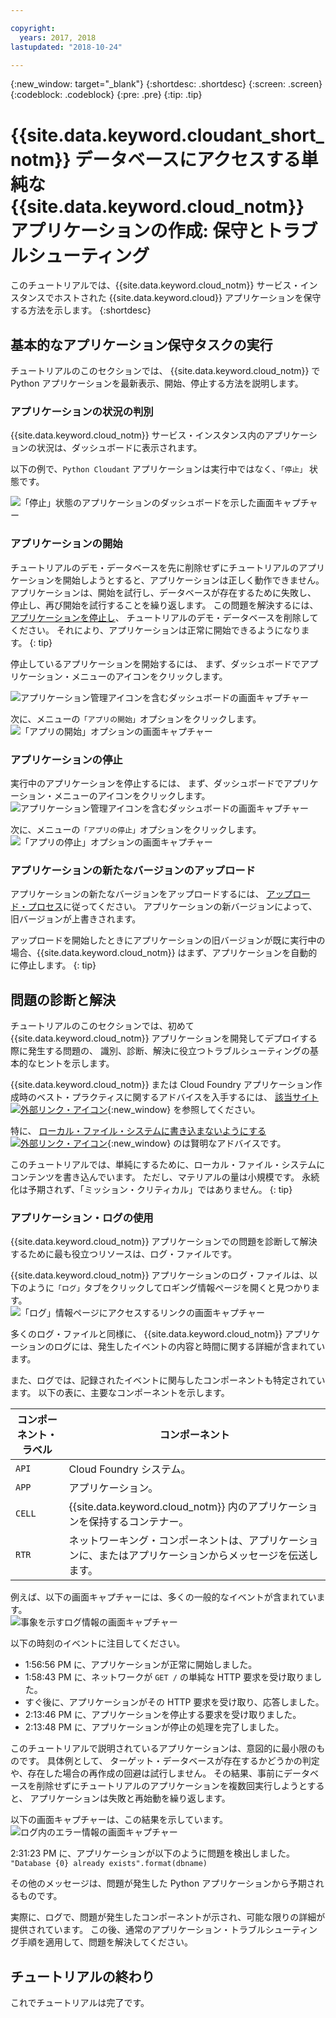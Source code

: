 ```yaml
---

copyright:
  years: 2017, 2018
lastupdated: "2018-10-24"

---
```


{:new_window: target="_blank"}
{:shortdesc: .shortdesc}
{:screen: .screen}
{:codeblock: .codeblock}
{:pre: .pre}
{:tip: .tip}

<!-- Acrolinx: 2017-01-11 -->

# {{site.data.keyword.cloudant_short_notm}} データベースにアクセスする単純な {{site.data.keyword.cloud_notm}} アプリケーションの作成: 保守とトラブルシューティング

このチュートリアルでは、{{site.data.keyword.cloud_notm}} サービス・インスタンスでホストされた
{{site.data.keyword.cloud}} アプリケーションを保守する方法を示します。
{:shortdesc}

<div id="maintenance"></div>

## 基本的なアプリケーション保守タスクの実行

チュートリアルのこのセクションでは、
{{site.data.keyword.cloud_notm}} で Python アプリケーションを最新表示、開始、停止する方法を説明します。

### アプリケーションの状況の判別

{{site.data.keyword.cloud_notm}} サービス・インスタンス内のアプリケーションの状況は、ダッシュボードに表示されます。

以下の例で、`Python Cloudant` アプリケーションは実行中ではなく、`「停止」` 状態です。

![「停止」状態のアプリケーションのダッシュボードを示した画面キャプチャー](images/img0037.png)

### アプリケーションの開始

チュートリアルのデモ・データベースを先に削除せずにチュートリアルのアプリケーションを開始しようとすると、アプリケーションは正しく動作できません。 アプリケーションは、開始を試行し、データベースが存在するために失敗し、
    停止し、再び開始を試行することを繰り返します。 この問題を解決するには、
    [アプリケーションを停止し](#stopping-your-application)、
    チュートリアルのデモ・データベースを削除してください。 それにより、アプリケーションは正常に開始できるようになります。
{: tip}
    
停止しているアプリケーションを開始するには、
まず、ダッシュボードでアプリケーション・メニューのアイコンをクリックします。

![アプリケーション管理アイコンを含むダッシュボードの画面キャプチャー](images/img0038.png)

次に、メニューの`「アプリの開始」`オプションをクリックします。<br/>
![「アプリの開始」オプションの画面キャプチャー](images/img0039.png)

### アプリケーションの停止

実行中のアプリケーションを停止するには、
まず、ダッシュボードでアプリケーション・メニューのアイコンをクリックします。<br/>
![アプリケーション管理アイコンを含むダッシュボードの画面キャプチャー](images/img0038.png)

次に、メニューの`「アプリの停止」`オプションをクリックします。<br/>
![「アプリの停止」オプションの画面キャプチャー](images/img0041.png)

<div id="troubleshooting"></div>

### アプリケーションの新たなバージョンのアップロード

アプリケーションの新たなバージョンをアップロードするには、
[アップロード・プロセス](create_bmxapp_upload.html)に従ってください。
アプリケーションの新バージョンによって、旧バージョンが上書きされます。

アップロードを開始したときにアプリケーションの旧バージョンが既に実行中の場合、{{site.data.keyword.cloud_notm}} はまず、アプリケーションを自動的に停止します。
{: tip}

## 問題の診断と解決

チュートリアルのこのセクションでは、初めて
{{site.data.keyword.cloud_notm}}
アプリケーションを開発してデプロイする際に発生する問題の、
識別、診断、解決に役立つトラブルシューティングの基本的なヒントを示します。

{{site.data.keyword.cloud_notm}} または
Cloud Foundry アプリケーション作成時のベスト・プラクティスに関するアドバイスを入手するには、
[該当サイト![外部リンク・アイコン](../images/launch-glyph.svg "外部リンク・アイコン")](https://docs.cloudfoundry.org/devguide/deploy-apps/prepare-to-deploy.html){:new_window} を参照してください。

特に、
[ローカル・ファイル・システムに書き込まないようにする ![外部リンク・アイコン](../images/launch-glyph.svg "外部リンク・アイコン")](https://docs.cloudfoundry.org/devguide/deploy-apps/prepare-to-deploy.html#filesystem){:new_window}
のは賢明なアドバイスです。

このチュートリアルでは、単純にするために、ローカル・ファイル・システムにコンテンツを書き込んでいます。 ただし、マテリアルの量は小規模です。 永続化は予期されず、「ミッション・クリティカル」ではありません。
{: tip}

### アプリケーション・ログの使用

{{site.data.keyword.cloud_notm}} アプリケーションでの問題を診断して解決するために最も役立つリソースは、ログ・ファイルです。

{{site.data.keyword.cloud_notm}} アプリケーションのログ・ファイルは、以下のように`「ログ」`タブをクリックしてロギング情報ページを開くと見つかります。<br/>
![「ログ」情報ページにアクセスするリンクの画面キャプチャー](images/img0042.png)

多くのログ・ファイルと同様に、
{{site.data.keyword.cloud_notm}} アプリケーションのログには、発生したイベントの内容と時間に関する詳細が含まれています。

また、ログでは、記録されたイベントに関与したコンポーネントも特定されています。
以下の表に、主要なコンポーネントを示します。

コンポーネント・ラベル | コンポーネント
----------------|----------
`API`           | Cloud Foundry システム。
`APP`           | アプリケーション。
`CELL`          | {{site.data.keyword.cloud_notm}} 内のアプリケーションを保持するコンテナー。
`RTR`           | ネットワーキング・コンポーネントは、アプリケーションに、またはアプリケーションからメッセージを伝送します。

例えば、以下の画面キャプチャーには、多くの一般的なイベントが含まれています。<br/>
![事象を示すログ情報の画面キャプチャー](images/img0043.png)

以下の時刻のイベントに注目してください。

-   1:56:56 PM に、アプリケーションが正常に開始しました。
-   1:58:43 PM に、ネットワークが `GET /` の単純な HTTP 要求を受け取りました。
-   すぐ後に、アプリケーションがその HTTP 要求を受け取り、応答しました。
-   2:13:46 PM に、アプリケーションを停止する要求を受け取りました。
-   2:13:48 PM に、アプリケーションが停止の処理を完了しました。

このチュートリアルで説明されているアプリケーションは、意図的に最小限のものです。
具体例として、
ターゲット・データベースが存在するかどうかの判定や、存在した場合の再作成の回避は試行しません。
その結果、事前にデータベースを削除せずにチュートリアルのアプリケーションを複数回実行しようとすると、
アプリケーションは失敗と再始動を繰り返します。

以下の画面キャプチャーは、この結果を示しています。<br/>
![ログ内のエラー情報の画面キャプチャー](images/img0044.png)

2:31:23 PM に、アプリケーションが以下のように問題を検出しました。<br/>
`"Database {0} already exists".format(dbname)`

その他のメッセージは、問題が発生した Python アプリケーションから予期されるものです。

実際に、ログで、問題が発生したコンポーネントが示され、可能な限りの詳細が提供されています。
この後、通常のアプリケーション・トラブルシューティング手順を適用して、問題を解決してください。

## チュートリアルの終わり

これでチュートリアルは完了です。
